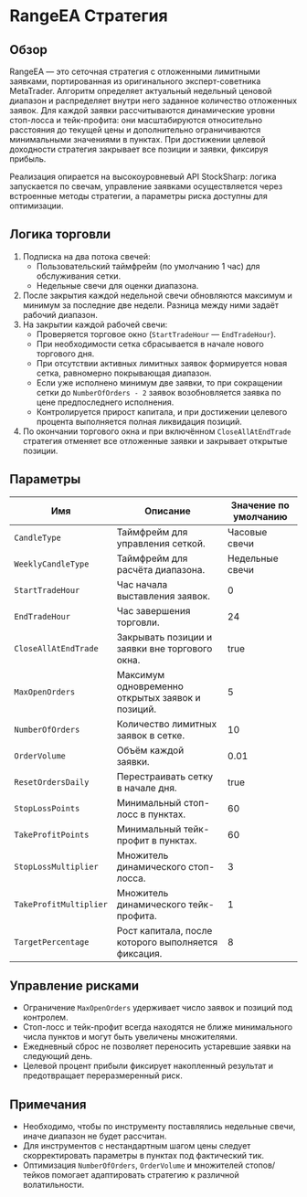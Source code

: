 # RangeEA Стратегия

## Обзор

RangeEA — это сеточная стратегия с отложенными лимитными заявками, портированная из оригинального эксперт-советника MetaTrader.
Алгоритм определяет актуальный недельный ценовой диапазон и распределяет внутри него заданное количество отложенных заявок.
Для каждой заявки рассчитываются динамические уровни стоп-лосса и тейк-профита: они масштабируются относительно расстояния до
текущей цены и дополнительно ограничиваются минимальными значениями в пунктах. При достижении целевой доходности стратегия
закрывает все позиции и заявки, фиксируя прибыль.

Реализация опирается на высокоуровневый API StockSharp: логика запускается по свечам, управление заявками осуществляется через
встроенные методы стратегии, а параметры риска доступны для оптимизации.

## Логика торговли

1. Подписка на два потока свечей:
   - Пользовательский таймфрейм (по умолчанию 1 час) для обслуживания сетки.
   - Недельные свечи для оценки диапазона.
2. После закрытия каждой недельной свечи обновляются максимум и минимум за последние две недели. Разница между ними задаёт
   рабочий диапазон.
3. На закрытии каждой рабочей свечи:
   - Проверяется торговое окно (`StartTradeHour` — `EndTradeHour`).
   - При необходимости сетка сбрасывается в начале нового торгового дня.
   - При отсутствии активных лимитных заявок формируется новая сетка, равномерно покрывающая диапазон.
   - Если уже исполнено минимум две заявки, то при сокращении сетки до `NumberOfOrders - 2` заявок возобновляется заявка по цене
     предпоследнего исполнения.
   - Контролируется прирост капитала, и при достижении целевого процента выполняется полная ликвидация позиций.
4. По окончании торгового окна и при включённом `CloseAllAtEndTrade` стратегия отменяет все отложенные заявки и закрывает
   открытые позиции.

## Параметры

| Имя | Описание | Значение по умолчанию |
|-----|----------|-----------------------|
| `CandleType` | Таймфрейм для управления сеткой. | Часовые свечи |
| `WeeklyCandleType` | Таймфрейм для расчёта диапазона. | Недельные свечи |
| `StartTradeHour` | Час начала выставления заявок. | 0 |
| `EndTradeHour` | Час завершения торговли. | 24 |
| `CloseAllAtEndTrade` | Закрывать позиции и заявки вне торгового окна. | true |
| `MaxOpenOrders` | Максимум одновременно открытых заявок и позиций. | 5 |
| `NumberOfOrders` | Количество лимитных заявок в сетке. | 10 |
| `OrderVolume` | Объём каждой заявки. | 0.01 |
| `ResetOrdersDaily` | Перестраивать сетку в начале дня. | true |
| `StopLossPoints` | Минимальный стоп-лосс в пунктах. | 60 |
| `TakeProfitPoints` | Минимальный тейк-профит в пунктах. | 60 |
| `StopLossMultiplier` | Множитель динамического стоп-лосса. | 3 |
| `TakeProfitMultiplier` | Множитель динамического тейк-профита. | 1 |
| `TargetPercentage` | Рост капитала, после которого выполняется фиксация. | 8 |

## Управление рисками

- Ограничение `MaxOpenOrders` удерживает число заявок и позиций под контролем.
- Стоп-лосс и тейк-профит всегда находятся не ближе минимального числа пунктов и могут быть увеличены множителями.
- Ежедневный сброс не позволяет переносить устаревшие заявки на следующий день.
- Целевой процент прибыли фиксирует накопленный результат и предотвращает переразмеренный риск.

## Примечания

- Необходимо, чтобы по инструменту поставлялись недельные свечи, иначе диапазон не будет рассчитан.
- Для инструментов с нестандартным шагом цены следует скорректировать параметры в пунктах под фактический тик.
- Оптимизация `NumberOfOrders`, `OrderVolume` и множителей стопов/тейков помогает адаптировать стратегию к различной
  волатильности.
